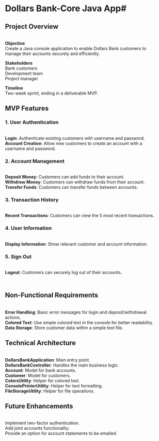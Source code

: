 # Dollars Bank-Core Java App#

## Project Overview

**<br>Objective**
<br>Create a Java console application to enable Dollars Bank customers to manage their accounts securely and efficiently.

**Stakeholders**
<br>Bank customers
<br>Development team
<br>Project manager

**Timeline**
<br>Two-week sprint, ending in a deliverable MVP.

## MVP Features
### 1. **User Authentication**
<br>**Login**: Authenticate existing customers with username and password.
<br>**Account Creation**: Allow new customers to create an account with a username and password.

### 2. **Account Management**
<br>**Deposit Money**: Customers can add funds to their account.
<br>**Withdraw Money**: Customers can withdraw funds from their account.
<br>**Transfer Funds**: Customers can transfer funds between accounts.

### 3. **Transaction History**
<br>**Recent Transactions**: Customers can view the 5 most recent transactions.

### 4. **User Information**
<br>**Display Information**: Show relevant customer and account information.

### 5. **Sign Out**
<br>**Logout**: Customers can securely log out of their accounts.

## <br>Non-Functional Requirements
<br>**Error Handling**: Basic error messages for login and deposit/withdrawal actions.
<br>**Colored Text**: Use simple colored text in the console for better readability.
<br>**Data Storage**: Store customer data within a simple text file.

## Technical Architecture
<br>**DollarsBankApplication**: Main entry point.
<br>**DollarsBankController**: Handles the main business logic.
<br>**Account**: Model for bank accounts.
<br>**Customer**: Model for customers.
<br>**ColorsUtility**: Helper for colored text.
<br>**ConsolePrinterUtility**: Helper for text formatting.
<br>**FileStorageUtility**: Helper for file operations.


## Future Enhancements
<br>Implement two-factor authentication.
<br>Add joint accounts functionality.
<br>Provide an option for account statements to be emailed.












